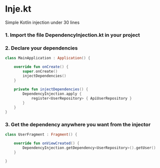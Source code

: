 # Inje.kt
Simple Kotlin injection under 30 lines

### 1. Import the file DependencyInjection.kt in your project
### 2. Declare your dependencies

``` kotlin
class MainApplication : Application() {

    override fun onCreate() {
        super.onCreate()
        injectDependencies()
    }
    
    private fun injectDependencies() {
        DependencyInjection.apply {
            register<UserRepository> { ApiUserRepository }
        }
    }
}

``` 

### 3. Get the dependency anywhere you want from the injector

``` kotlin
class UserFragment : Fragment() {

    override fun onViewCreated() {
        DependencyInjection.getDependency<UserRepository>().getUser()
    }
   
}

``` 
